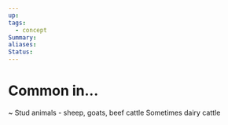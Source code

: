 ```yaml
---
up: 
tags:
  - concept
Summary: 
aliases: 
Status:
---
```

# Common in...
~
Stud animals - sheep, goats, beef cattle
Sometimes dairy cattle
<!--SR:!2025-03-11,1,230-->